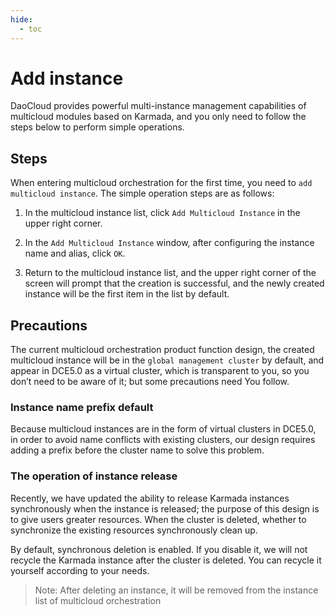 ```yaml
---
hide:
  - toc
---
```


# Add instance

DaoCloud provides powerful multi-instance management capabilities of multicloud modules based on Karmada, and you only need to follow the steps below to perform simple operations.

## Steps

When entering multicloud orchestration for the first time, you need to `add multicloud instance`. The simple operation steps are as follows:

1. In the multicloud instance list, click `Add Multicloud Instance` in the upper right corner.

    

2. In the `Add Multicloud Instance` window, after configuring the instance name and alias, click `OK`.

    

3. Return to the multicloud instance list, and the upper right corner of the screen will prompt that the creation is successful, and the newly created instance will be the first item in the list by default.

## Precautions

The current multicloud orchestration product function design, the created multicloud instance will be in the `global management cluster` by default, and appear in DCE5.0 as a virtual cluster, which is transparent to you, so you don’t need to be aware of it; but some precautions need You follow.

### Instance name prefix default

Because multicloud instances are in the form of virtual clusters in DCE5.0, in order to avoid name conflicts with existing clusters, our design requires adding a prefix before the cluster name to solve this problem.

### The operation of instance release

Recently, we have updated the ability to release Karmada instances synchronously when the instance is released; the purpose of this design is to give users greater resources. When the cluster is deleted, whether to synchronize the existing resources synchronously clean up.

By default, synchronous deletion is enabled. If you disable it, we will not recycle the Karmada instance after the cluster is deleted. You can recycle it yourself according to your needs.

> Note: After deleting an instance, it will be removed from the instance list of multicloud orchestration